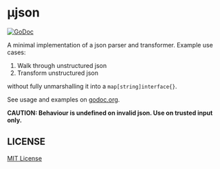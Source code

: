# µjson

[![GoDoc](https://img.shields.io/badge/godoc-reference-blue.svg)](http://godoc.org/github.com/ng-vu/ujson)

A minimal implementation of a json parser and transformer. Example use cases:

1. Walk through unstructured json
2. Transform unstructured json

without fully unmarshalling it into a `map[string]interface{}`.

See usage and examples on [godoc.org](https://godoc.org/github.com/ng-vu/ujson).

**CAUTION: Behaviour is undefined on invalid json. Use on trusted input only.**

## LICENSE

[MIT License](https://opensource.org/licenses/mit-license.php)
